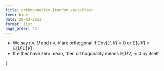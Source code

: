 ```yaml
---
title: orthogonality (random variables)
feed: hide
date: 28-03-2023
format: list
page_order: 42
---
```



-   We say r.v. $U$ and r.v. $V$ are orthogonal if $Cov(U,V) = 0$ or $\mathbb{E}[UV] = \mathbb{E}[U]\mathbb{E}[V]$
-   If either have zero mean, then orthogonality means $\mathbb{E}[UV] = 0$ by itself

\(